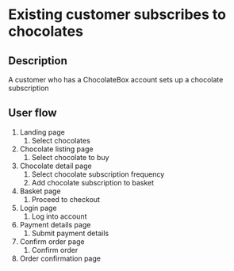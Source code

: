 # Existing customer subscribes to chocolates

## Description
A customer who has a ChocolateBox account sets up a chocolate subscription

## User flow
1. Landing page
   1. Select chocolates
2. Chocolate listing page
   1. Select chocolate to buy
3. Chocolate detail page
   1. Select chocolate subscription frequency
   2. Add chocolate subscription to basket
4. Basket page
   1. Proceed to checkout
5. Login page
    1. Log into account
6. Payment details page
   1. Submit payment details
7. Confirm order page
   1. Confirm order
8. Order confirmation page